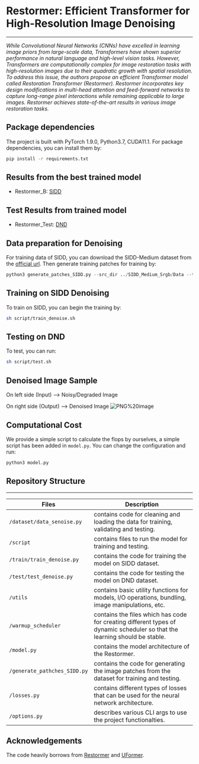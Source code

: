 # Restormer: Efficient Transformer for High-Resolution Image Denoising
---
*While Convolutional Neural Networks (CNNs) have excelled in learning image priors from large-scale data, Transformers have shown superior performance in natural language and high-level vision tasks. However, Transformers are computationally complex for image restoration tasks with high-resolution images due to their quadratic growth with spatial resolution. To address this issue, the authors propose an efficient Transformer model called Restoration Transformer (Restormer). Restormer incorporates key design modifications in multi-head attention and feed-forward networks to capture long-range pixel interactions while remaining applicable to large images. Restormer achieves state-of-the-art results in various image restoration tasks.*

## Package dependencies
The project is built with PyTorch 1.9.0, Python3.7, CUDA11.1. For package dependencies, you can install them by:
```bash
pip install -r requirements.txt
```

## Results from the best trained model
- Restormer_B: [SIDD](https://cloud.neuronsquare.com/s/6yEHYTRxDAmX2er)

## Test Results from trained model
- Restormer_Test: [DND](https://cloud.neuronsquare.com/s/xA9QbCMFTHxLrgg)


## Data preparation for Denoising 
For training data of SIDD, you can download the SIDD-Medium dataset from the [official url](https://www.eecs.yorku.ca/~kamel/sidd/dataset.php).
Then generate training patches for training by:
```python
python3 generate_patches_SIDD.py --src_dir ../SIDD_Medium_Srgb/Data --tar_dir ../datasets/denoising/sidd/train
```

## Training on SIDD Denoising
To train on SIDD, you can begin the training by:

```sh
sh script/train_denoise.sh
```

## Testing on DND
To test, you can run:

```sh
sh script/test.sh
```

## Denoised Image Sample
On left side (Input) --> Noisy/Degraded Image  
  
On right side (Output) --> Denoised Image
![PNG%20image](https://github.com/ygsharma/DL-Project-Restormer/assets/52563094/f34e4fab-f1a4-409c-a5be-6f927eac4922)


## Computational Cost

We provide a simple script to calculate the flops by ourselves, a simple script has been added in `model.py`. You can change the configuration and run:

```python
python3 model.py
```


## Repository Structure
---

| Files | Description |
| ----------- | ----------- |
| `/dataset/data_senoise.py` | contains code for cleaning and loading the data for training, validating and testing. |
| `/script` | contains files to run the model for training and testing. |
| `/train/train_denoise.py` | contains the code for training the model on SIDD dataset.|
| `/test/test_denoise.py` | contains the code for testing the model on DND dataset. |
| `/utils` | contains basic utility functions for models, I/O operations, bundling, image manipulations, etc. |
| `/warmup_scheduler` | contains the files which has code for creating different types of dynamic scheduler so that the learning should be stable. |
| `/model.py` | contains the model architecture of the Restormer. |
| `/generate_pathches_SIDD.py` | contains the code for generating the image patches from the dataset for training and testing. |
| `/losses.py` | contains different types of losses that can be used for the neural network architecture. |
| `/options.py` | describes various CLI args to use the project functionalties. |
 

 ## Acknowledgements
 The code heavily borrows from [Restormer](https://github.com/swz30/Restormer) and [UFormer](https://github.com/ZhendongWang6/Uformer).

